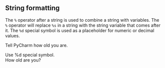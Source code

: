 <h2>String formatting</h2><p>The <code>%</code> operator after a string is used to combine a string with variables. The <code>%</code> operator will replace <code>%s</code> in a string with the string variable that comes after it. The <code>%d</code> special symbol is used as a placeholder for numeric or decimal values.</p><p>Tell PyCharm how old you are.</p><div class="hint">Use %d special symbol.</div>
<div class="hint">How old are you?</div>

